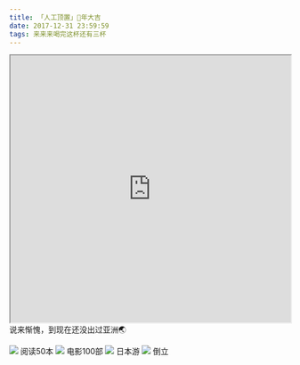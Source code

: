 ```yaml
---
title: 「人工顶置」🐔年大吉
date: 2017-12-31 23:59:59
tags: 来来来喝完这杯还有三杯
---
```

<iframe src="https://www.google.com/maps/d/embed?mid=1npgHMipPtbWxALR5K9dd2bjW2CE" width="100%" height="480"></iframe>
说来惭愧，到现在还没出过亚洲🌏

<img src="https://img.lishengcn.cn/progress?percent=26" class="inline-img"> 阅读50本
<img src="https://img.lishengcn.cn/progress?percent=58" class="inline-img"> 电影100部
<img src="https://img.lishengcn.cn/progress?percent=100" class="inline-img"> 日本游
<img src="https://img.lishengcn.cn/progress?percent=0&color=f60" class="inline-img"> 倒立
